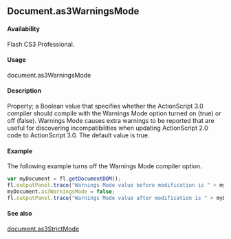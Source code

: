 ## Document.as3WarningsMode

#### Availability

Flash CS3 Professional.

#### Usage

document.as3WarningsMode

#### Description

Property; a Boolean value that specifies whether the ActionScript 3.0 compiler should compile with the Warnings Mode option turned on (true) or off (false). Warnings Mode causes extra warnings to be reported that are useful for discovering incompatibilities when updating ActionScript 2.0 code to ActionScript 3.0. The default value is true.

#### Example


The following example turns off the Warnings Mode compiler option.
```javascript
var myDocument = fl.getDocumentDOM();
fl.outputPanel.trace("Warnings Mode value before modification is " + myDocument.as3WarningsMode);
myDocument.as3WarningsMode = false;
fl.outputPanel.trace("Warnings Mode value after modification is " + myDocument.as3WarningsMode);

```
#### See also

[document.as3StrictMode](../Document_object/docume19.md)
